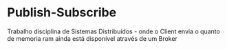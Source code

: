 # Publish-Subscribe
Trabalho disciplina de Sistemas Distribuídos - onde o Client envia o quanto de memoria ram ainda está disponível através de um Broker  
